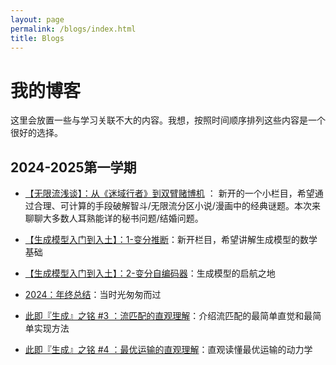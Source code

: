 ```yaml
---
layout: page
permalink: /blogs/index.html
title: Blogs
---
```


# 我的博客

这里会放置一些与学习关联不大的内容。我想，按照时间顺序排列这些内容是一个很好的选择。

## 2024-2025第一学期

- [【无限流浅谈】：从《迷域行者》到双臂赌博机](https://zeroovector.github.io/blogs/optimalstopping/index.html) ： 新开的一个小栏目，希望通过合理、可计算的手段破解智斗/无限流分区小说/漫画中的经典谜题。本次来聊聊大多数人耳熟能详的秘书问题/结婚问题。


- [【生成模型入门到入土】：1-变分推断](https://zeroovector.github.io/blogs/variationalinference/index.html)：新开栏目，希望讲解生成模型的数学基础


- [【生成模型入门到入土】：2-变分自编码器](https://zeroovector.github.io/blogs/vae/index.html)：生成模型的启航之地


- [2024：年终总结](https://zeroovector.github.io/blogs/2024summarize/index.html)：当时光匆匆而过


- [此即『生成』之铭 #3 ：流匹配的直观理解](https://zeroovector.github.io/blogs/flowmatching1/index.html)：介绍流匹配的最简单直觉和最简单实现方法

- [此即『生成』之铭 #4 ：最优运输的直观理解](https://zeroovector.github.io/blogs/OT1/index.html)：直观读懂最优运输的动力学
